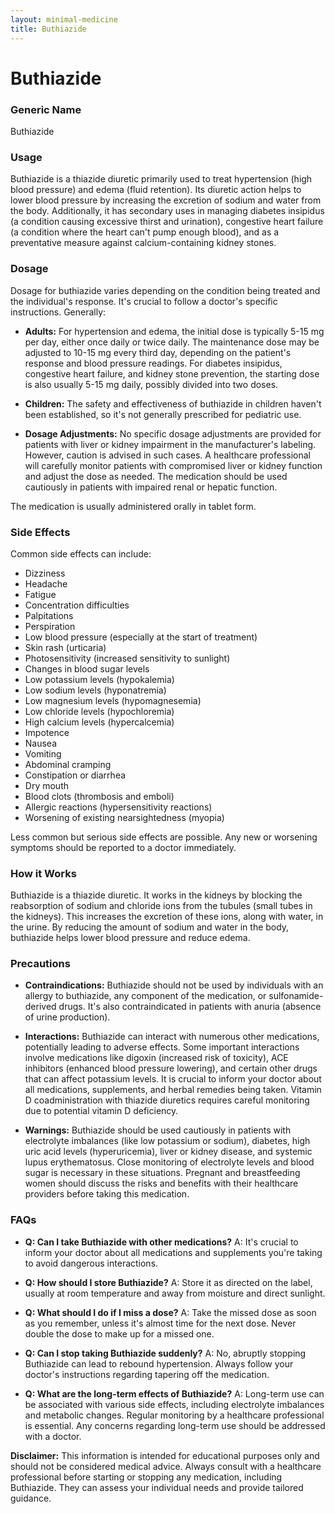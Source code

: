 ```yaml
---
layout: minimal-medicine
title: Buthiazide
---
```


# Buthiazide
### Generic Name
Buthiazide

### Usage

Buthiazide is a thiazide diuretic primarily used to treat hypertension (high blood pressure) and edema (fluid retention).  Its diuretic action helps to lower blood pressure by increasing the excretion of sodium and water from the body.  Additionally, it has secondary uses in managing diabetes insipidus (a condition causing excessive thirst and urination), congestive heart failure (a condition where the heart can't pump enough blood), and as a preventative measure against calcium-containing kidney stones.


### Dosage

Dosage for buthiazide varies depending on the condition being treated and the individual's response.  It's crucial to follow a doctor's specific instructions.  Generally:

* **Adults:** For hypertension and edema, the initial dose is typically 5-15 mg per day, either once daily or twice daily. The maintenance dose may be adjusted to 10-15 mg every third day, depending on the patient's response and blood pressure readings. For diabetes insipidus, congestive heart failure, and kidney stone prevention, the starting dose is also usually 5-15 mg daily, possibly divided into two doses.

* **Children:** The safety and effectiveness of buthiazide in children haven't been established, so it's not generally prescribed for pediatric use.

* **Dosage Adjustments:**  No specific dosage adjustments are provided for patients with liver or kidney impairment in the manufacturer's labeling. However, caution is advised in such cases.  A healthcare professional will carefully monitor patients with compromised liver or kidney function and adjust the dose as needed.  The medication should be used cautiously in patients with impaired renal or hepatic function.

The medication is usually administered orally in tablet form.

### Side Effects

Common side effects can include:

* Dizziness
* Headache
* Fatigue
* Concentration difficulties
* Palpitations
* Perspiration
* Low blood pressure (especially at the start of treatment)
* Skin rash (urticaria)
* Photosensitivity (increased sensitivity to sunlight)
* Changes in blood sugar levels
* Low potassium levels (hypokalemia)
* Low sodium levels (hyponatremia)
* Low magnesium levels (hypomagnesemia)
* Low chloride levels (hypochloremia)
* High calcium levels (hypercalcemia)
* Impotence
* Nausea
* Vomiting
* Abdominal cramping
* Constipation or diarrhea
* Dry mouth
* Blood clots (thrombosis and emboli)
* Allergic reactions (hypersensitivity reactions)
* Worsening of existing nearsightedness (myopia)


Less common but serious side effects are possible.  Any new or worsening symptoms should be reported to a doctor immediately.

### How it Works

Buthiazide is a thiazide diuretic. It works in the kidneys by blocking the reabsorption of sodium and chloride ions from the tubules (small tubes in the kidneys). This increases the excretion of these ions, along with water, in the urine.  By reducing the amount of sodium and water in the body, buthiazide helps lower blood pressure and reduce edema.


### Precautions

* **Contraindications:** Buthiazide should not be used by individuals with an allergy to buthiazide, any component of the medication, or sulfonamide-derived drugs.  It's also contraindicated in patients with anuria (absence of urine production).

* **Interactions:** Buthiazide can interact with numerous other medications, potentially leading to adverse effects.  Some important interactions involve medications like digoxin (increased risk of toxicity), ACE inhibitors (enhanced blood pressure lowering), and certain other drugs that can affect potassium levels.  It is crucial to inform your doctor about all medications, supplements, and herbal remedies being taken.  Vitamin D coadministration with thiazide diuretics requires careful monitoring due to potential vitamin D deficiency.

* **Warnings:**  Buthiazide should be used cautiously in patients with electrolyte imbalances (like low potassium or sodium), diabetes, high uric acid levels (hyperuricemia), liver or kidney disease, and systemic lupus erythematosus.  Close monitoring of electrolyte levels and blood sugar is necessary in these situations.  Pregnant and breastfeeding women should discuss the risks and benefits with their healthcare providers before taking this medication.


### FAQs

* **Q: Can I take Buthiazide with other medications?**  A:  It's crucial to inform your doctor about all medications and supplements you're taking to avoid dangerous interactions.

* **Q: How should I store Buthiazide?** A: Store it as directed on the label, usually at room temperature and away from moisture and direct sunlight.

* **Q: What should I do if I miss a dose?** A: Take the missed dose as soon as you remember, unless it's almost time for the next dose. Never double the dose to make up for a missed one.

* **Q:  Can I stop taking Buthiazide suddenly?** A: No, abruptly stopping Buthiazide can lead to rebound hypertension.  Always follow your doctor's instructions regarding tapering off the medication.

* **Q: What are the long-term effects of Buthiazide?** A: Long-term use can be associated with various side effects, including electrolyte imbalances and metabolic changes. Regular monitoring by a healthcare professional is essential.  Any concerns regarding long-term use should be addressed with a doctor.


**Disclaimer:** This information is intended for educational purposes only and should not be considered medical advice.  Always consult with a healthcare professional before starting or stopping any medication, including Buthiazide. They can assess your individual needs and provide tailored guidance.
